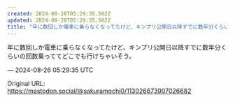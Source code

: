 ```yaml
---
created: 2024-08-26T05:29:35.582Z
updated: 2024-08-26T05:29:35.582Z
title: "年に数回しか電車に乗らなくなってたけど、キンプリ公開日以降すでに数年分くらいの回数乗っててどこでも行けちゃいそう。[...]"
---
```


<p>年に数回しか電車に乗らなくなってたけど、キンプリ公開日以降すでに数年分くらいの回数乗っててどこでも行けちゃいそう。</p>

&mdash; 2024-08-26 05:29:35 UTC

Original URL: https://mastodon.social/@sakuramochi0/113026673907026682
